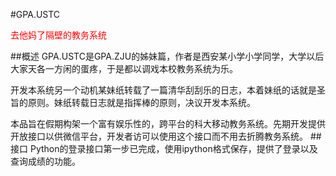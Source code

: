 #GPA.USTC
<p style="color:red">去他妈了隔壁的教务系统</p>
##概述
GPA.USTC是GPA.ZJU的姊妹篇，作者是西安某小学小学同学，大学以后大家天各一方闲的蛋疼，于是都以调戏本校教务系统为乐。

开发本系统另一个动机某妹纸转载了一篇清华刮刮乐的日志，本着妹纸的话就是圣旨的原则。妹纸转载日志就是指挥棒的原则，决议开发本系统。

本品旨在假期构架一个富有娱乐性的，跨平台的科大移动教务系统。先期开发提供开放接口以供微信平台，开发者访可以使用这个接口而不用去折腾教务系统。
##接口
Python的登录接口第一步已完成，使用ipython格式保存，提供了登录以及查询成绩的功能。